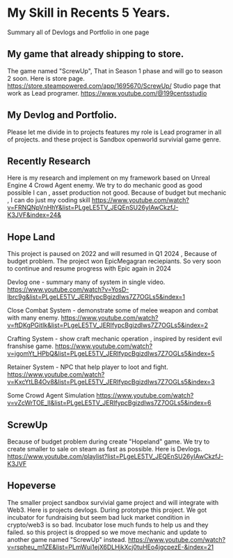 # My Skill in Recents 5 Years.
Summary all of Devlogs and Portfolio in one page

## My game that already shipping to store.
The game named "ScrewUp", That in Season 1 phase and will go to season 2 soon.
Here is store page.
https://store.steampowered.com/app/1695670/ScrewUp/
Studio page that work as Lead programer.
https://www.youtube.com/@199centsstudio

## My Devlog and Portfolio. 
Please let me divide in to projects features my role is Lead programer in all of projects.
and these project is Sandbox openworld survivial game genre.

## Recently Research
Here is my research and implement on my framework based on Unreal Engine 4
Crowd Agent enemy. We try to do mechanic good as good possible I can , asset production not good.
Because of budget but mechanic , I can do just my coding skill
https://www.youtube.com/watch?v=FRNQNpVnHhY&list=PLgeLE5TV_JEQEnSU26yIAwCkzfJ-K3JVF&index=24&

## Hope Land
This project is paused on 2022 and will resumed in Q1 2024 , Because of budget problem.
The project won EpicMegagran reciepiants. So very soon to continue and resume progress with Epic again in 2024

Devlog one - summary many of system in single video.
https://www.youtube.com/watch?v=YosD-lbrc9g&list=PLgeLE5TV_JERIfypcBgizdIws7Z7OGLs5&index=1

Close Combat System - demonstrate some of melee weapon and combat with many enemy.
https://www.youtube.com/watch?v=ftDKgPGitIk&list=PLgeLE5TV_JERIfypcBgizdIws7Z7OGLs5&index=2

Crafting System - show craft mechanic operation , inspired by resident evil franshise game.
https://www.youtube.com/watch?v=jgomYt_HPbQ&list=PLgeLE5TV_JERIfypcBgizdIws7Z7OGLs5&index=5

Retainer System - NPC that help player to loot and fight.
https://www.youtube.com/watch?v=KxcYtLB4Ov8&list=PLgeLE5TV_JERIfypcBgizdIws7Z7OGLs5&index=3

Some Crowd Agent Simulation
https://www.youtube.com/watch?v=vZcWrTOE_lI&list=PLgeLE5TV_JERIfypcBgizdIws7Z7OGLs5&index=6

## ScrewUp
Because of budget problem during create "Hopeland" game. We try to create smaller to sale on steam as fast as possible.
Here is Devlogs.
https://www.youtube.com/playlist?list=PLgeLE5TV_JEQEnSU26yIAwCkzfJ-K3JVF

## Hopeverse
The smaller project sandbox survivial game project and will integrate with Web3.
Here is projects devlogs. During prototype this project. We got incubator for fundraising
but seem bad luck market condition in crypto/web3 is so bad. Incubator lose much funds to help us and they failed.
so this project is dropped so we move mechanic and update to another game named "ScrewUp" instead.
https://www.youtube.com/watch?v=rspheu_m1ZE&list=PLmWui1ejX6DLHjkXcj0tuHEo4jgcpezE-&index=21
